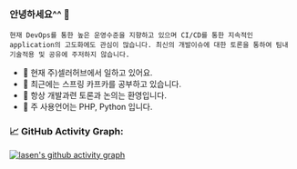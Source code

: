 ### 안녕하세요^^ 👋

`
현재 DevOps를 통한 높은 운영수준을 지향하고 있으며
CI/CD를 통한 지속적인 application의 고도화에도 관심이 많습니다. 최신의 개발이슈에 대한 토론을 통하여 팀내 기술적용 및 공유에 주저하지 않습니다.
`
- 🔭 현재 주)셀러허브에서 일하고 있어요.
- 🌱 최근에는 스프링 카프카를 공부하고 있습니다.
- 👯 항상 개발과련 토론과 논의는 환영입니다.
- 🤖 주 사용언어는 PHP, Python 입니다.


<!--
**jhjjang/jhjjang** is a ✨ _special_ ✨ repository because its `README.md` (this file) appears on your GitHub profile.

Here are some ideas to get you started:

- 🔭 I’m currently working on ...
- 🌱 I’m currently learning ...
- 👯 I’m looking to collaborate on ...
- 🤔 I’m looking for help with ...
- 💬 Ask me about ...
- 📫 How to reach me: ...
- 😄 Pronouns: ...
- ⚡ Fun fact: ...
-->


### 📈 GitHub Activity Graph:

[![lasen's github activity graph](https://github-readme-activity-graph.cyclic.app/graph?username=jhjjang&theme=github-compact)](https://github.com/xkas01/github-readme-activity-graph)
